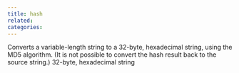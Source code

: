 ```yaml
---
title: hash
related:
categories:
---
```


Converts a variable-length string to a 32-byte, hexadecimal
        string, using the MD5 algorithm. (It is not possible to convert
        the hash result back to the source string.)
        32-byte, hexadecimal string